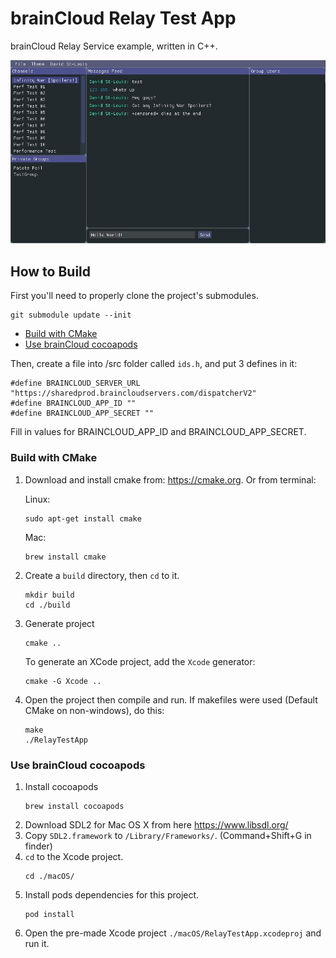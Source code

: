# brainCloud Relay Test App
brainCloud Relay Service example, written in C++.

![](./screenshots/screenshot.jpg)

## How to Build
First you'll need to properly clone the project's submodules.
```
git submodule update --init
```
* [Build with CMake](#build-with-cmake)
* [Use brainCloud cocoapods](#use-braincloud-cocoapods)

Then, create a file into /src folder called `ids.h`, and put 3 defines in it:
```
#define BRAINCLOUD_SERVER_URL "https://sharedprod.braincloudservers.com/dispatcherV2"
#define BRAINCLOUD_APP_ID ""
#define BRAINCLOUD_APP_SECRET ""
```

Fill in values for BRAINCLOUD_APP_ID and BRAINCLOUD_APP_SECRET.

### Build with CMake

1. Download and install cmake from: https://cmake.org.
   Or from terminal:

   Linux:
   ```
   sudo apt-get install cmake
   ```
   Mac:
   ```
   brew install cmake
   ```

2. Create a `build` directory, then `cd` to it.
   ```
   mkdir build
   cd ./build
   ```
3. Generate project
   ```
   cmake ..
   ```
   To generate an XCode project, add the `Xcode` generator:
   ```
   cmake -G Xcode ..
   ```
4. Open the project then compile and run. If makefiles were used (Default CMake on non-windows), do this:
   ```
   make
   ./RelayTestApp
   ```

### Use brainCloud cocoapods

1. Install cocoapods
   ```
   brew install cocoapods
   ```
2. Download SDL2 for Mac OS X from here https://www.libsdl.org/
3. Copy `SDL2.framework` to `/Library/Frameworks/`. (Command+Shift+G in finder)
4. `cd` to the Xcode project.
   ```
   cd ./macOS/
   ```
5. Install pods dependencies for this project.
   ```
   pod install
   ```
6. Open the pre-made Xcode project `./macOS/RelayTestApp.xcodeproj` and run it.
